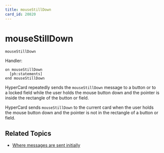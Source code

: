 ```yaml
---
title: mouseStillDown
card_id: 20820
---
```


# mouseStillDown

```
mouseStillDown
```

Handler:

```
on mouseStillDown
  [ph:statements]
end mouseStillDown
```

HyperCard repeatedly sends the `mouseStillDown` message to a button or to a locked field while the user holds the mouse button down and the pointer is inside the rectangle of the button or field.

HyperCard sends `mouseStillDown` to the current card when the user holds the mouse button down and the pointer is not in the rectangle of a button or field. 


## Related Topics

* [Where messages are sent initially](/HyperTalkReference/systemmessages/Where-messages-are-sent-initially)
